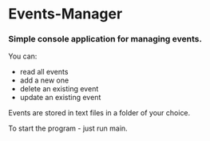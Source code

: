# Events-Manager

### Simple console application for managing events.
You can:
- read all events
- add a new one
- delete an existing event
- update an existing event

Events are stored in text files in a folder of your choice.

To start the program - just run main.

